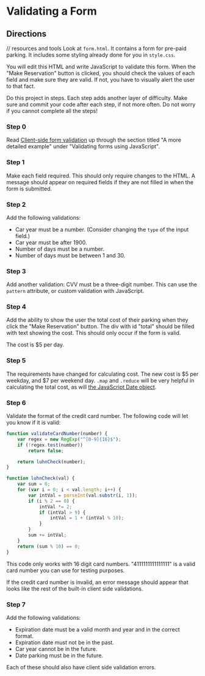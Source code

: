 # Validating a Form

## Directions
// resources and tools 
Look at `form.html`. It contains a form for pre-paid parking. It includes some styling already done for you in `style.css`.

You will edit this HTML and write JavaScript to validate this form. When the "Make Reservation" button is clicked, you should check the values of each field and make sure they are valid. If not, you have to visually alert the user to that fact.

Do this project in steps. Each step adds another layer of difficulty. Make sure and commit your code after each step, if not more often. Do not worry if you cannot complete all the steps!

### Step 0

Read [Client-side form validation](https://developer.mozilla.org/en-US/docs/Learn/Forms/Form_validation) up through the section titled "A more detailed example" under "Validating forms using JavaScript".

### Step 1

Make each field required. This should only require changes to the HTML. A message should appear on required fields if they are not filled in when the form is submitted.

### Step 2

Add the following validations:

* Car year must be a number. (Consider changing the `type` of the input field.)
* Car year must be after 1900.
* Number of days must be a number.
* Number of days must be between 1 and 30.

### Step 3

Add another validation: CVV must be a three-digit number. This can use the `pattern` attribute, or custom validation with JavaScript.

### Step 4

Add the ability to show the user the total cost of their parking when they click the "Make Reservation" button. The div with id "total" should be filled with text showing the cost. This should only occur if the form is valid.

The cost is $5 per day.

### Step 5

The requirements have changed for calculating cost. The new cost is $5 per weekday, and $7 per weekend day. `.map` and `.reduce` will be very helpful in calculating the total cost, as will [the JavaScript Date object](https://css-tricks.com/everything-you-need-to-know-about-date-in-javascript/).

### Step 6

Validate the format of the credit card number. The following code will let you know if it is valid:

```js
function validateCardNumber(number) {
    var regex = new RegExp("^[0-9]{16}$");
    if (!regex.test(number))
        return false;

    return luhnCheck(number);
}

function luhnCheck(val) {
    var sum = 0;
    for (var i = 0; i < val.length; i++) {
        var intVal = parseInt(val.substr(i, 1));
        if (i % 2 == 0) {
            intVal *= 2;
            if (intVal > 9) {
                intVal = 1 + (intVal % 10);
            }
        }
        sum += intVal;
    }
    return (sum % 10) == 0;
}
```

This code only works with 16 digit card numbers. "4111111111111111" is a valid card number you can use for testing purposes.

If the credit card number is invalid, an error message should appear that looks like the rest of the built-in client side validations.

### Step 7

Add the following validations:

* Expiration date must be a valid month and year and in the correct format.
* Expiration date must not be in the past.
* Car year cannot be in the future.
* Date parking must be in the future.

Each of these should also have client side validation errors.
